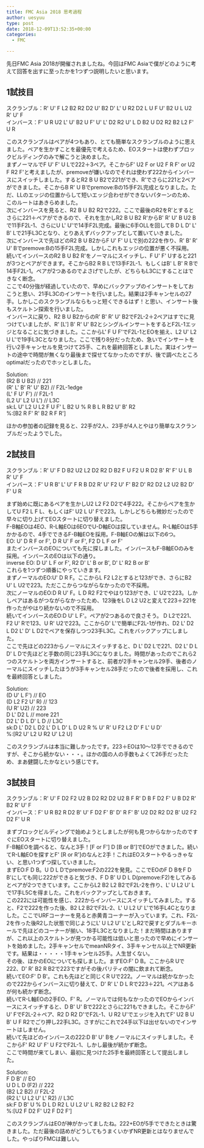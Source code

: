 ```yaml
---
title: FMC Asia 2018 思考過程
author: uesyuu
type: post
date: 2018-12-09T13:52:35+00:00
categories:
  - FMC

---
```

先日FMC Asia 2018が開催されましたね。今回はFMC Asiaで僕がどのように考えて回答を出すに至ったかを1つずつ説明したいと思います。

## 1試技目

スクランブル：R' U' F L2 B2 R2 D2 U' B2 D' L' U R2 D2 L U F U' B2 U L U2 R' U' F  
インバース：F' U R U2 L' U' B2 U F' U' L' D2 R2 U' L D B2 U D2 R2 B2 L2 F' U R  

このスクランブルはペアが4つもあり、とても簡単なスクランブルのように思えました。ペアを生かすことを最優先で考えるため、EOスタートは使わずブロックビルディングのみで解こうと決めました。  
まずノーマルでF U' F' U Lで222＋3ペア。そこからF' U2 F or U2 F R F' or U2 F R2 F'と考えましたが、premoveが嫌いなのでそれは使わず222からインバースにスイッチしました。するとR2 B U B2で221ができ、R'でさらに221と2ペアができました。そこからB R' U Bでpremove:Bの15手F2L完成となりました。ただ、LLのエッジの位置からして短いエッジ合わせができないパターンのため、このルートはあきらめました。  
次にインバースを見ると、R2 B U B2 R2で222。ここで最後のR2をR'とするとさらに221＋ペアができるので、それを生かしR2 B U B2 R'からB' R' U' B U2 Bで11手F2L-1、さらにU L' U'で14手F2L完成。最後に6手OLLを回してB D L D' L' B' Lで21手L3Cとなり、とりあえずバックアップとして置いていきました。  
次にインバースで先ほどのR2 B U B2からF U' F' U Lで別の222を作り、R' B' R' U' Bでpremove:Bの15手F2L完成。しかしこれもエッジの位置が悪く不採用。  
続いてインバースのR2 B U B2 R'をノーマルにスイッチし、F U' F' Uすると221が3つとペアができます。そこからB2 R B Lで13手F2L-1、もしくはB' L B' R Bで14手F2L-1。ペアが2つあるのでよさげでしたが、どちらもL3Cにすることはできなく断念。  
ここで40分強が経過していたので、早めにバックアップのインサートをしておこうと思い、21手L3Cのインサートを行いました。結果は2手キャンセルの27手。しかしこのスクランブルならもっと短くできるはず！と思い、インサート後もスケルトン探索を行いました。  
インバースに戻り、R2 B U B2からのR' B' R' U' B2でF2L-2＋2ペアはすでに見つけていましたが、R' [L'] B' R' U' B2とシングルインサートをするとF2L-1エッジとなることに気づきました。ここからL' F U F'でF2L-1とEOを揃え、L2 U' L2 U L'で19手L3Cとなりました。ここで残り8分だったため、急いでインサートを行い2手キャンセルを見つけて25手、これを最終回答としました。実はインサートの途中で時間が無くなり最後まで探せてなかったのですが、後で調べたところoptimalだったのでホッとしました。  

Solution:  
(R2 B U B2) // 221  
(R' L' B' R' U' B2) // F2L-1edge  
(L' F U' F') // F2L-1  
(L2 U' L2 U L') // L3C  
sk:L U' L2 U L2 F U F' L B2 U % R B L R B2 U' B' R2  
%:[B2 R F' R' B2 R F R']  

ほかの参加者の記録を見ると、22手が2人、23手が4人とやはり簡単なスクランブルだったようでした。

## 2試技目

スクランブル：R' U' F D B2 U2 L2 D2 R2 D B2 F U F2 U R D2 B' R' F' U L B R' U' F  
インバース：F' U R B' L' U' F R B D2 R' U' F2 U' F' B2 D' R2 D2 L2 U2 B2 D' F' U R  

まず始めに既にあるペアを生かしU2 L2 F2 D2で4手222。そこからペアを生かしてU F2 L F L、もしくはF' U2 L U' Fで223。しかしどちらも微妙だったので早々に切り上げてEOスタートに切り替えました。  
F-B軸EOは4EO、R-L軸EOは6EOでU-D軸EOは探していません。R-L軸EOは5手かかるので、4手でできるF-B軸EOを採用。F-B軸EOの解は以下の6つ。  
EO: U' D R F or F', D R U' F or F', F2 D L F or F'  
またインバースのEOについても先に探しました。インバースもF-B軸EOのみを採用。インバースのEOは以下の通り。  
inverse EO: D U' L F or F', R2 D' L' B or B', D' L' R2 B or B'  
これらを1つずつ順番にやっていきます。  
まずノーマルのEO:U' D R F。ここからL F2 L2とすると123ができ、さらにB2 U' L U2で223。ただここからつながらなかったので不採用。  
次にノーマルのEO:D R U' F。L D R2 F2でやはり123ができ、L' U2で223。しかしペアはあるがつながらなかったため、123後をL D L2 U2と変えて223＋221を作ったがやはり続かないので不採用。  
続いてインバースのEO:D U' L F'。ペアが2つあるので良さそう。 D L2で221、F2 U' Rで123、U R' U2で223。ここからD' L'で簡単にF2L-1が作れ、D2 L' D2 L D2 L' D' L D2でペアを保存しつつ23手L3C。これをバックアップにしました。  
ここで先ほどの223からノーマルにスイッチすると、D L' D2 Lで221、D2 L' D L D' L Dで先ほどと手数の同じ23手L3Cになりました。時間があったのでこれら2つのスケルトンを両方インサートすると、前者が2手キャンセル29手、後者のノーマルにスイッチしたほうが3手キャンセル28手だったので後者を採用し、これを最終回答としました。  

Solution:  
(D U' L F') // EO  
(D L2 F2 U' R) // 123  
(U R' U2) // 223  
D L' D2 L // more 221  
D2 L' D L D' L D // L3C  
sk:D L' D2 L D2 L' D L D' L D U2 R % U' R' U F2 L2 D' F L' U D'  
%:[R2 U' L2 U R2 U' L2 U]  

このスクランブルは本当に難しかったです。223＋EOは10～12手でできるのですが、そこから続かない・・・。ほかの国の人の手数もよくて26手だったため、まあ健闘したかなという感じです。

## 3試技目

スクランブル：R' U' F D2 F2 U2 B D2 R2 D2 U2 B F R' D B F D2 F' U B D2 R' B2 R' U' F  
インバース：F' U R B2 R D2 B' U' F D2 F' B' D' R F' B' U2 D2 R2 D2 B' U2 F2 D2 F' U R  

まずブロックビルディングで始めようとしましたが何も見つからなかったのですぐにEOスタートに切り替えました。  
F-B軸EOを調べると、なんと3手！[F or F'] D [B or B']でEOができました。続いてR-L軸EOを探すとF' [R or R']のなんと2手！これはEOスタートやるっきゃない、と思い1つずつ探していきました。  
まずEO:F D B。U D L Dでpremove:F2の222を発見。ここでEOのF D BをF D B'にしても同じ222ができると気づき、F D B' U D L D(premove:F2)をしてみるとペアが2つできています。ここからL2 B2 L2 B2でF2L-2を作り、L' U L2 U' Lで17手L5Cを得ました。これをバックアップとしておきます。  
この222には可能性を感じ、222からインバースにスイッチしてみました。すると、F2で222を作った後、B2 L2 B2でF2L-2、L' U L2 U' L'で16手L4Cとなりました。ここでURFコーナーを見ると赤黄青コーナーが入っています。これ、F2L-2を作った後R2した状態で同じようにL' U L2 U' L'としR2で戻すとダブルキーホールで先ほどのコーナーが揃い、18手L3Cとなりました！まだ時間はありますが、これ以上のスケルトンが見つかる可能性は低いと思ったので早めにインサートを始めました。2手キャンセルでmeanNRタイ、3手キャンセル以上でNR更新です。結果は・・・・・1手キャンセル25手。人生甘くない。  
その後、ほかのEOについても探しました。まずEO:F' D B。ここからR Uで222、D' R' B2 R B2で223ですがその後パリティの闇に飲まれて断念。  
続いてEO:F' D B'。これも先ほどと同じくR Uで222。ノーマルは続かなかったので222からインバースに切り替えて、D' R' L' D L Rで223＋221。ペアはあるが何も続かず断念。  
続いてR-L軸EOの2手EO、F' R。ノーマルでは何もなかったのでEOからインバースにスイッチすると、D B' U' Bで222とさらに221もできました。そこからF' U' FでF2L-2＋ペア、R2 D R2 D'でF2L-1、U R2 U'でエッジを入れてF' U2 B U B' U F R2でごり押し22手L3C。さすがにこれで24手以下は出せないのでインサートはしません。  
続いて先ほどのインバースの222:D B' U' Bをノーマルにスイッチしました。そこからF' R2 U' F' U F2でF2L-1、しかし最後が続かず断念。  
ここで時間が来てしまい、最初に見つけた25手を最終回答として提出しました。  

Solution:  
F D B' // EO  
U D L D (F2) // 222  
(B2 L2 B2) // F2L-2  
(R2 L' U L2 U' L' R2) // L3C  
sk:F D B' U % D L D R2 L U L2 U' L R2 B2 L2 B2 F2  
%:[U2 F D2 F' U2 F D2 F']  

このスクランブルはEOが神がかってましたね。222+EOが5手でできたときは驚きました。ただ最後の詰めがどうしてもうまくいかずNR更新とはなりませんでした。やっぱりFMCは難しい。